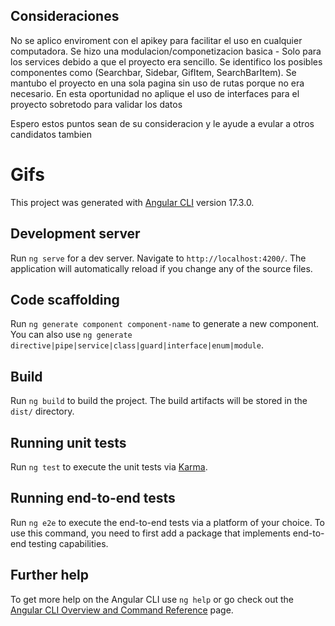 ## Consideraciones

No se aplico enviroment con el apikey para facilitar el uso en cualquier computadora.
Se hizo una modulacion/componetizacion basica - Solo para los services debido a que el proyecto era sencillo. Se identifico los posibles componentes como (Searchbar, Sidebar, GifItem, SearchBarItem).
Se mantubo el proyecto en una sola pagina sin uso de rutas porque no era necesario.
En esta oportunidad no aplique el uso de interfaces para el proyecto sobretodo para validar los datos

Espero estos puntos sean de su consideracion y le ayude a evular a otros candidatos tambien



# Gifs

This project was generated with [Angular CLI](https://github.com/angular/angular-cli) version 17.3.0.

## Development server

Run `ng serve` for a dev server. Navigate to `http://localhost:4200/`. The application will automatically reload if you change any of the source files.

## Code scaffolding

Run `ng generate component component-name` to generate a new component. You can also use `ng generate directive|pipe|service|class|guard|interface|enum|module`.

## Build

Run `ng build` to build the project. The build artifacts will be stored in the `dist/` directory.

## Running unit tests

Run `ng test` to execute the unit tests via [Karma](https://karma-runner.github.io).

## Running end-to-end tests

Run `ng e2e` to execute the end-to-end tests via a platform of your choice. To use this command, you need to first add a package that implements end-to-end testing capabilities.

## Further help

To get more help on the Angular CLI use `ng help` or go check out the [Angular CLI Overview and Command Reference](https://angular.io/cli) page.
